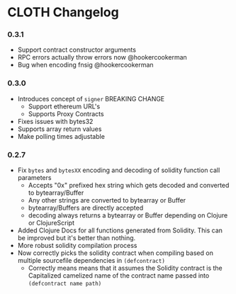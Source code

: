 # CLOTH Changelog

### 0.3.1

- Support contract constructor arguments
- RPC errors actually throw errors now @hookercookerman
- Bug when encoding fnsig @hookercookerman

### 0.3.0

- Introduces concept of `signer` BREAKING CHANGE
    - Support ethereum URL's
    - Supports Proxy Contracts
- Fixes issues with bytes32
- Supports array return values
- Make polling times adjustable

### 0.2.7

- Fix `bytes` and `bytesXX` encoding and decoding of solidity function call parameters
    - Accepts "0x" prefixed hex string which gets decoded and converted to bytearray/Buffer
    - Any other strings are converted to bytearray or Buffer
    - bytearray/Buffers are directly accepted
    - decoding always returns a bytearray or Buffer depending on Clojure or ClojureScript
- Added Clojure Docs for all functions generated from Solidity. This can be improved but it's better than nothing.
- More robust solidity compilation process
- Now correctly picks the solidity contract when compiling based on multiple sourcefile dependencies in `(defcontract)`
    - Correctly means means that it assumes the Solidity contract is the Capitalized camelized name of the contract name passed into `(defcontract name path)`
